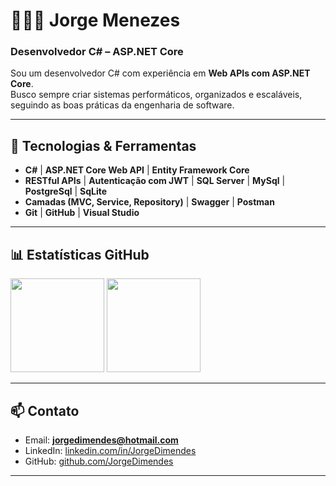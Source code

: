 # 👨🏾‍💻 Jorge Menezes

### **Desenvolvedor C# – ASP.NET Core**

Sou um desenvolvedor C# com experiência em **Web APIs com ASP.NET Core**.  
Busco sempre criar sistemas performáticos, organizados e escaláveis, seguindo as boas práticas da engenharia de software.

---

## 🔧 Tecnologias & Ferramentas

- **C#** | **ASP.NET Core Web API** | **Entity Framework Core**
- **RESTful APIs** | **Autenticação com JWT** | **SQL Server** | **MySql** | **PostgreSql** | **SqLite** 
- **Camadas (MVC, Service, Repository)** | **Swagger** | **Postman**
- **Git** | **GitHub** | **Visual Studio**

---

## 📊 Estatísticas GitHub

<div align="left">
  <img src="https://github-readme-stats.vercel.app/api?username=JorgeDimendes&show_icons=true&theme=dracula&cache_seconds=1800" height="150" />
  <img src="https://github-readme-stats.vercel.app/api/top-langs/?username=JorgeDimendes&layout=compact&theme=dracula" height="150" />
</div>

---

## 📫 Contato

- Email: **jorgedimendes@hotmail.com**
- LinkedIn: [linkedin.com/in/JorgeDimendes](https://www.linkedin.com/in/jorgedimendes/)
- GitHub: [github.com/JorgeDimendes](https://github.com/JorgeDimendes)

---
